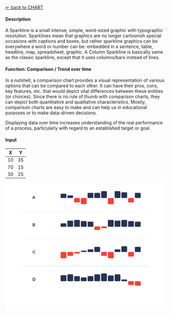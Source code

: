 [ <- back to CHART](https://github.com/usds/Data-Visualization-Catalog/blob/main/Charts/readme.md)

#### Description

<p> A Sparkline is a small intense, simple, word-sized graphic with typographic resolution. Sparklines mean that graphics are no longer cartoonish special occasions with captions and boxes, but rather sparkline graphics can be everywhere a word or number can be: embedded in a sentence, table, headline, map, spreadsheet, graphic. A Column Sparkline is basically same as the classic sparkline, except that it uses columns/bars instead of lines.


#### Function: Comparison / Trend over time

<p>In a nutshell, a comparison chart provides a visual representation of various options that can be compared to each other. It can have their pros, cons, key features, etc. that would depict vital differences between these entities (or choices). Since there is no rule of thumb with comparison charts, they can depict both quantitative and qualitative characteristics. Mostly, comparison charts are easy to make and can help us in educational purposes or to make data-driven decisions.

Displaying data over time increases understanding of the real performance of a process, particularly with regard to an established target or goal. 

#### Input
| X | Y  |
|---|----|
| 10 | 35 |
| 70 | 15 |
| 30 | 25 |
  
![Control Chart](https://github.com/usds/Data-Visualization-Catalog/blob/main/Charts/images/column-sparkline.png)
  
